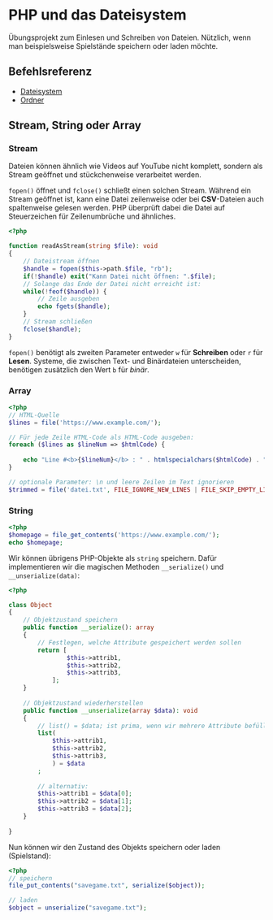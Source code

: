 # PHP und das Dateisystem

Übungsprojekt zum Einlesen und Schreiben von Dateien. Nützlich,
wenn man beispielsweise Spielstände speichern oder laden möchte.

## Befehlsreferenz

- [Dateisystem](https://www.php.net/manual/en/ref.filesystem.php)
- [Ordner](https://www.php.net/manual/en/ref.dir.php)

## Stream, String oder Array

### Stream

Dateien können ähnlich wie Videos auf YouTube nicht komplett,
sondern als Stream geöffnet und stückchenweise verarbeitet werden.

``fopen()`` öffnet und ``fclose()`` schließt einen solchen Stream.
Während ein Stream geöffnet ist, kann eine Datei zeilenweise oder
bei **CSV**-Dateien auch spaltenweise gelesen werden. PHP überprüft
dabei die Datei auf Steuerzeichen für Zeilenumbrüche und ähnliches.

````php
<?php

function readAsStream(string $file): void
{
    // Dateistream öffnen
    $handle = fopen($this->path.$file, "rb");
    if(!$handle) exit("Kann Datei nicht öffnen: ".$file);
    // Solange das Ende der Datei nicht erreicht ist:
    while(!feof($handle)) {
        // Zeile ausgeben
        echo fgets($handle);
    }
    // Stream schließen
    fclose($handle);
}
````

``fopen()`` benötigt als zweiten Parameter entweder ``w`` für **Schreiben**
oder ``r`` für **Lesen**. Systeme, die zwischen Text- und Binärdateien unterscheiden,
benötigen zusätzlich den Wert ``b`` für *binär*.

### Array

````php
<?php
// HTML-Quelle
$lines = file('https://www.example.com/');

// Für jede Zeile HTML-Code als HTML-Code ausgeben:
foreach ($lines as $lineNum => $htmlCode) {
    
    echo "Line #<b>{$lineNum}</b> : " . htmlspecialchars($htmlCode) . "<br />\n";
}

// optionale Parameter: \n und leere Zeilen im Text ignorieren
$trimmed = file('datei.txt', FILE_IGNORE_NEW_LINES | FILE_SKIP_EMPTY_LINES);
````

### String

````php
<?php
$homepage = file_get_contents('https://www.example.com/');
echo $homepage;
````

Wir können übrigens PHP-Objekte als ``string`` speichern. Dafür implementieren
wir die magischen Methoden ``__serialize()`` und ``__unserialize(data)``:

````php
<?php

class Object
{
    // Objektzustand speichern
    public function __serialize(): array
    {
        // Festlegen, welche Attribute gespeichert werden sollen
        return [
                $this->attrib1,
                $this->attrib2,
                $this->attrib3,
            ];
    }
    
    // Objektzustand wiederherstellen
    public function __unserialize(array $data): void
    {
        // list() = $data; ist prima, wenn wir mehrere Attribute befüllen wollen
        list(
            $this->attrib1,
            $this->attrib2,
            $this->attrib3,
            ) = $data
        ;
        
        // alternativ:
        $this->attrib1 = $data[0];
        $this->attrib2 = $data[1];
        $this->attrib3 = $data[2];
    }
    
}
````

Nun können wir den Zustand des Objekts speichern oder laden (Spielstand):

````php
<?php
// speichern
file_put_contents("savegame.txt", serialize($object));

// laden
$object = unserialize("savegame.txt");
````